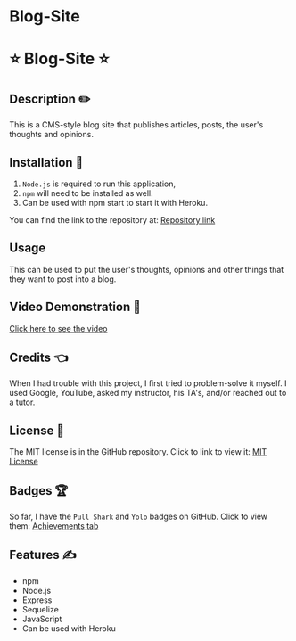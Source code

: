 # Blog-Site
# ⭐ Blog-Site ⭐

## Description ✏️

This is a CMS-style blog site that publishes articles, posts, the user's thoughts and opinions.


## Installation 🔑

1.  ```Node.js``` is required to run this application,
2.  ```npm``` will need to be installed as well.
3.  Can be used with npm start to start it with Heroku.

You can find the link to the repository at:
[Repository link](https://github.com/123sites/Blog-Site.git)

## Usage

This can be used to put the user's thoughts, opinions and other things that they want to post into a blog.


## Video Demonstration 🎯

[Click here to see the video]()


## Credits 👈

When I had trouble with this project, I first tried to problem-solve it myself. I used Google, YouTube, asked my instructor, his TA's, and/or reached out to a tutor.

## License 📝

The MIT license is in the GitHub repository.  Click to link to view it:
[MIT License](https://github.com/123sites/Blog-Site/blob/main/LICENSE)

## Badges 🏆

So far, I have the `Pull Shark` and `Yolo` badges on GitHub.  Click to view them:
[Achievements tab](https://github.com/123sites?tab=achievements)

## Features ✍

- npm
- Node.js
- Express
- Sequelize
- JavaScript
- Can be used with Heroku